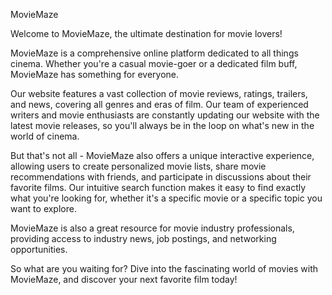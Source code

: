 

MovieMaze

Welcome to MovieMaze, the ultimate destination for movie lovers!

MovieMaze is a comprehensive online platform dedicated to all things cinema. Whether you're a casual movie-goer or a dedicated film buff, MovieMaze has something for everyone.

Our website features a vast collection of movie reviews, ratings, trailers, and news, covering all genres and eras of film. Our team of experienced writers and movie enthusiasts are constantly updating our website with the latest movie releases, so you'll always be in the loop on what's new in the world of cinema.

But that's not all - MovieMaze also offers a unique interactive experience, allowing users to create personalized movie lists, share movie recommendations with friends, and participate in discussions about their favorite films. Our intuitive search function makes it easy to find exactly what you're looking for, whether it's a specific movie or a specific topic you want to explore.

MovieMaze is also a great resource for movie industry professionals, providing access to industry news, job postings, and networking opportunities.

So what are you waiting for? Dive into the fascinating world of movies with MovieMaze, and discover your next favorite film today!
